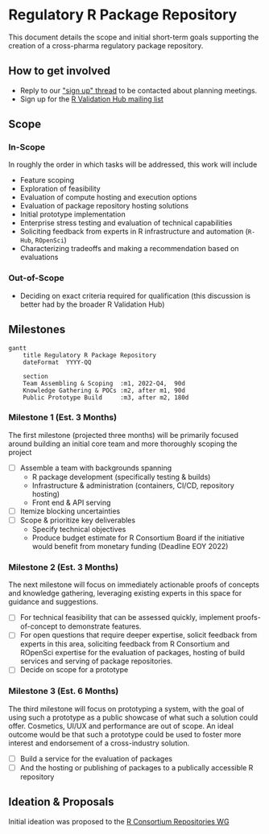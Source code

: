 # Regulatory R Package Repository

This document details the scope and initial short-term goals supporting the
creation of a cross-pharma regulatory package repository.

## How to get involved

- Reply to our ["sign up" thread](https://github.com/pharmaR/regulatory-r-repo-wg/issues/1)
  to be contacted about planning meetings.
- Sign up for the [R Validation Hub mailing list](https://www.pharmar.org/contact/)

## Scope

### In-Scope

In roughly the order in which tasks will be addressed, this work will include

- Feature scoping
- Exploration of feasibility
- Evaluation of compute hosting and execution options
- Evaluation of package repository hosting solutions
- Initial prototype implementation
- Enterprise stress testing and evaluation of technical capabilities
- Soliciting feedback from experts in R infrastructure and automation (`R-Hub`,
  `ROpenSci`)
- Characterizing tradeoffs and making a recommendation based on evaluations

### Out-of-Scope

- Deciding on exact criteria required for qualification (this
  discussion is better had by the broader R Validation Hub)

## Milestones

```mermaid
gantt
    title Regulatory R Package Repository
    dateFormat  YYYY-QQ

    section  
    Team Assembling & Scoping  :m1, 2022-Q4,  90d
    Knowledge Gathering & POCs :m2, after m1, 90d
    Public Prototype Build     :m3, after m2, 180d
```

### Milestone 1 (Est. 3 Months)

The first milestone (projected three months) will be primarily focused around
building an initial core team and more thoroughly scoping the project

- [ ] Assemble a team with backgrounds spanning
  - R package development (specifically testing & builds)
  - Infrastructure & administration (containers, CI/CD, repository hosting)
  - Front end & API serving
- [ ] Itemize blocking uncertainties
- [ ] Scope & prioritize key deliverables
  - Specify technical objectives
  - Produce budget estimate for R Consortium Board if the initiative would 
    benefit from monetary funding (Deadline EOY 2022)

### Milestone 2 (Est. 3 Months)

The next milestone will focus on immediately actionable proofs of concepts and
knowledge gathering, leveraging existing experts in this space for guidance and
suggestions.

- [ ] For technical feasibility that can be assessed quickly, implement
  proofs-of-concept to demonstrate features.
- [ ] For open questions that require deeper expertise, solicit feedback from
  experts in this area, soliciting feedback from R Consortium and ROpenSci
  expertise for the evaluation of packages, hosting of build services and
  serving of package repositories.
- [ ] Decide on scope for a prototype

### Milestone 3 (Est. 6 Months)

The third milestone will focus on prototyping a system, with the goal of using
such a prototype as a public showcase of what such a solution could offer.
Cosmetics, UI/UX and performance are out of scope. An ideal outcome would be
that such a prototype could be used to foster more interest and endorsement of a
cross-industry solution. 

- [ ] Build a service for the evaluation of packages
- [ ] And the hosting or publishing of packages to a publically accessible R
  repository

## Ideation & Proposals

Initial ideation was proposed to the [R Consortium Repositories
WG](https://github.com/RConsortium/r-repositories-wg/blob/main/Documents/RValHub-Wishlist.md)
